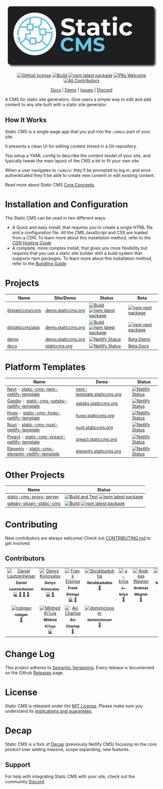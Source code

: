 <div align="center">
  <img src="static-cms-logo.png" width="500px" />

[![GitHub license](https://img.shields.io/badge/license-MIT-blue.svg)](https://github.com/StaticJsCMS/static-cms/blob/main/LICENSE)
[![Build](https://github.com/StaticJsCMS/static-cms/actions/workflows/build.yml/badge.svg)](https://github.com/StaticJsCMS/static-cms/actions/workflows/build.yml)
[![npm latest package](https://img.shields.io/npm/v/@staticcms/core/latest.svg)](https://www.npmjs.com/package/@staticcms/core)
[![PRs Welcome](https://img.shields.io/badge/PRs-welcome-brightgreen.svg)](https://github.com/StaticJsCMS/static-cms/blob/main/CONTRIBUTING.md)
[![All Contributors](https://img.shields.io/github/all-contributors/StaticJsCMS/static-cms?color=ee8449&style=flat-square)](#contributors)
<div align="center">

[Docs](https://staticcms.org/)
| [Demo](https://demo.staticcms.org/)
| [Issues](https://github.com/StaticJsCMS/static-cms/issues)
| [Discord](https://discord.gg/ZWJM9pBMjj)

</div>
</div>

A CMS for static site generators. Give users a simple way to edit and add content to any site built with a static site generator.

## How It Works

Static CMS is a single-page app that you pull into the `/admin` part of your site.

It presents a clean UI for editing content stored in a Git repository.

You setup a YAML config to describe the content model of your site, and typically tweak the main layout of the CMS a bit to fit your own site.

When a user navigates to `/admin/` they'll be prompted to log in, and once authenticated they'll be able to create new content or edit existing content.

Read more about Static CMS [Core Concepts](https://staticcms.org/docs/intro/).

# Installation and Configuration

The Static CMS can be used in two different ways.

- A Quick and easy install, that requires you to create a single HTML file and a configuration file. All the CMS JavaScript and CSS are loaded from a CDN.
  To learn more about this installation method, refer to the [CDN Hosting Guide](https://staticcms.org/docs/add-to-your-site-cdn/)
- A complete, more complex install, that gives you more flexibility but requires that you use a static site builder with a build system that supports npm packages.
  To learn more about this installation method, refer to the [Bundling Guide](https://staticcms.org/docs/add-to-your-site-bundling/)

# Projects

|Name|Site/Demo|Status|Beta|
|---|---|---|---|
| [@staticcms/core](https://github.com/StaticJsCMS/static-cms/tree/main/packages/core) | [demo.staticcms.org](https://demo.staticcms.org/) | [![Build](https://github.com/StaticJsCMS/static-cms/actions/workflows/build.yml/badge.svg)](https://github.com/StaticJsCMS/static-cms/actions/workflows/build.yml) [![npm latest package](https://img.shields.io/npm/v/@staticcms/core/latest.svg)](https://www.npmjs.com/package/@staticcms/core) | [![npm next package](https://img.shields.io/npm/v/@staticcms/core/next.svg)](https://www.npmjs.com/package/@staticcms/core/v/next) |
| [@staticcms/app](https://github.com/StaticJsCMS/static-cms/tree/main/packages/app) | [demo.staticcms.org](https://demo.staticcms.org/) | [![Build](https://github.com/StaticJsCMS/static-cms/actions/workflows/build.yml/badge.svg)](https://github.com/StaticJsCMS/static-cms/actions/workflows/build.yml) [![npm latest package](https://img.shields.io/npm/v/@staticcms/app/latest.svg)](https://www.npmjs.com/package/@staticcms/app) | [![npm next package](https://img.shields.io/npm/v/@staticcms/app/next.svg)](https://www.npmjs.com/package/@staticcms/app/v/next) |
| [demo](https://github.com/StaticJsCMS/static-cms/tree/main/packages/demo) | [demo.staticcms.org](https://demo.staticcms.org/) | [![Netlify Status](https://api.netlify.com/api/v1/badges/8c1b73b5-d348-45cd-be2a-7af84be5541f/deploy-status)](https://app.netlify.com/sites/demo-staticjscms/deploys) | [Beta Demo](https://next.demo.staticcms.org/) |
| [docs](https://github.com/StaticJsCMS/static-cms/tree/main/packages/docs) | [staticcms.org](https://www.staticcms.org/) | [![Netlify Status](https://api.netlify.com/api/v1/badges/91f6eeb2-f1ed-4e4e-bdd1-f5c6bd01ccd5/deploy-status)](https://app.netlify.com/sites/staticjscms/deploys) | [Beta Docs](https://next.staticcms.org/) |

# Platform Templates

|Name|Demo|Status|
|---|---|---|
| [Next](https://nextjs.org/) - [static-cms-next-netlify-template](https://github.com/StaticJsCMS/static-cms-next-netlify-template) | [next-template.staticcms.org](https://next-template.staticcms.org/) | [![Netlify Status](https://api.netlify.com/api/v1/badges/d1b5d377-b5b3-4a4d-8034-21ba585cd444/deploy-status)](https://app.netlify.com/sites/static-cms-next/deploys) |
| [Gatsby](https://www.gatsbyjs.com/) - [static-cms-gatsby-netlify-template](https://github.com/StaticJsCMS/static-cms-gatsby-netlify-template) | [gatsby.staticcms.org](https://gatsby.staticcms.org/) | [![Netlify Status](https://api.netlify.com/api/v1/badges/6a9191dd-0f22-4942-8845-cb855e9efcd8/deploy-status)](https://app.netlify.com/sites/static-cms-gatsby/deploys) |
| [Hugo](https://gohugo.io/) - [static-cms-hugo-netlify-template](https://github.com/StaticJsCMS/static-cms-hugo-netlify-template) | [hugo.staticcms.org](https://hugo.staticcms.org/) | [![Netlify Status](https://api.netlify.com/api/v1/badges/66a114d7-c5a8-4f03-ae35-a35f88fb1d90/deploy-status)](https://app.netlify.com/sites/static-cms-hugo/deploys) |
| [Nuxt](https://nuxtjs.org/) - [static-cms-nuxt-netlify-template](https://github.com/StaticJsCMS/static-cms-nuxt-netlify-template) | [nuxt.staticcms.org](https://nuxt.staticcms.org/) | [![Netlify Status](https://api.netlify.com/api/v1/badges/eea4314f-e9ae-4414-8ed5-e14d69e50971/deploy-status)](https://app.netlify.com/sites/static-cms-nuxt/deploys) |
| [Preact](https://preactjs.com/) - [static-cms-preact-netlify-template](https://github.com/StaticJsCMS/static-cms-preact-netlify-template) | [preact.staticcms.org](https://preact.staticcms.org/) | [![Netlify Status](https://api.netlify.com/api/v1/badges/0cf054ad-1be4-4d93-8a3a-0841475e6032/deploy-status)](https://app.netlify.com/sites/static-cms-preact/deploys) |
| [Eleventy](https://www.11ty.dev/) - [static-cms-eleventy-netlify-template](https://github.com/StaticJsCMS/static-cms-eleventy-netlify-template) | [eleventy.staticcms.org](https://eleventy.staticcms.org/) | [![Netlify Status](https://api.netlify.com/api/v1/badges/1880280d-def5-4773-9db3-d0315a986d45/deploy-status)](https://app.netlify.com/sites/static-cms-eleventy/deploys) |

# Other Projects

|Name|Status|
|---|---|
| [static-cms-proxy-server](https://github.com/StaticJsCMS/static-cms-proxy-server) | [![Build and Test](https://github.com/StaticJsCMS/static-cms-proxy-server/actions/workflows/build-and-test.yml/badge.svg)](https://github.com/StaticJsCMS/static-cms-proxy-server/actions/workflows/build-and-test.yml) [![npm latest package](https://img.shields.io/npm/v/@staticcms/proxy-server/latest.svg)](https://www.npmjs.com/package/@staticcms/proxy-server) |
| [gatsby-plugin-static-cms](https://github.com/StaticJsCMS/gatsby-plugin-static-cms) | [![Build](https://github.com/StaticJsCMS/gatsby-plugin-static-cms/actions/workflows/build.yml/badge.svg)](https://github.com/StaticJsCMS/gatsby-plugin-static-cms/actions/workflows/build.yml) [![npm latest package](https://img.shields.io/npm/v/gatsby-plugin-static-cms/latest.svg)](https://www.npmjs.com/package/gatsby-plugin-static-cms) |

# Contributing

New contributors are always welcome! Check out [CONTRIBUTING.md](https://github.com/StaticJsCMS/static-cms/blob/main/CONTRIBUTING.md) to get involved.

## Contributors

<!-- ALL-CONTRIBUTORS-LIST:START - Do not remove or modify this section -->
<!-- prettier-ignore-start -->
<!-- markdownlint-disable -->
<table>
  <tbody>
    <tr>
      <td align="center" valign="top" width="14.28%"><a href="https://github.com/KaneFreeman"><img src="https://avatars.githubusercontent.com/u/1388138?v=4?s=100" width="100px;" alt="Daniel Lautzenheiser"/><br /><sub><b>Daniel Lautzenheiser</b></sub></a><br /><a href="https://github.com/StaticJsCMS/static-cms/commits?author=KaneFreeman" title="Code">💻</a> <a href="https://github.com/StaticJsCMS/static-cms/commits?author=KaneFreeman" title="Documentation">📖</a> <a href="#design-KaneFreeman" title="Design">🎨</a> <a href="#maintenance-KaneFreeman" title="Maintenance">🚧</a></td>
      <td align="center" valign="top" width="14.28%"><a href="https://github.com/denyskon"><img src="https://avatars.githubusercontent.com/u/47871822?v=4?s=100" width="100px;" alt="Denys Konovalov"/><br /><sub><b>Denys Konovalov</b></sub></a><br /><a href="https://github.com/StaticJsCMS/static-cms/commits?author=denyskon" title="Code">💻</a> <a href="https://github.com/StaticJsCMS/static-cms/commits?author=denyskon" title="Documentation">📖</a></td>
      <td align="center" valign="top" width="14.28%"><a href="https://commanderstorm.github.io/"><img src="https://avatars.githubusercontent.com/u/26258709?v=4?s=100" width="100px;" alt="Frank Elsinga"/><br /><sub><b>Frank Elsinga</b></sub></a><br /><a href="https://github.com/StaticJsCMS/static-cms/commits?author=CommanderStorm" title="Code">💻</a> <a href="https://github.com/StaticJsCMS/static-cms/commits?author=CommanderStorm" title="Documentation">📖</a></td>
      <td align="center" valign="top" width="14.28%"><a href="https://github.com/Skrubbadubba"><img src="https://avatars.githubusercontent.com/u/75796723?v=4?s=100" width="100px;" alt="Skrubbadubba"/><br /><sub><b>Skrubbadubba</b></sub></a><br /><a href="https://github.com/StaticJsCMS/static-cms/commits?author=Skrubbadubba" title="Documentation">📖</a></td>
      <td align="center" valign="top" width="14.28%"><a href="https://github.com/a-kriya"><img src="https://avatars.githubusercontent.com/u/26761352?v=4?s=100" width="100px;" alt="a-kriya"/><br /><sub><b>a-kriya</b></sub></a><br /><a href="https://github.com/StaticJsCMS/static-cms/commits?author=a-kriya" title="Documentation">📖</a></td>
      <td align="center" valign="top" width="14.28%"><a href="https://github.com/whysthatso"><img src="https://avatars.githubusercontent.com/u/1685114?v=4?s=100" width="100px;" alt="Andreas Wagner"/><br /><sub><b>Andreas Wagner</b></sub></a><br /><a href="https://github.com/StaticJsCMS/static-cms/commits?author=whysthatso" title="Documentation">📖</a></td>
      <td align="center" valign="top" width="14.28%"><a href="https://github.com/McFlyPartages"><img src="https://avatars.githubusercontent.com/u/44530252?v=4?s=100" width="100px;" alt="McFlyPartages"/><br /><sub><b>McFlyPartages</b></sub></a><br /><a href="https://github.com/StaticJsCMS/static-cms/commits?author=McFlyPartages" title="Documentation">📖</a></td>
    </tr>
    <tr>
      <td align="center" valign="top" width="14.28%"><a href="https://github.com/robigan"><img src="https://avatars.githubusercontent.com/u/35210888?v=4?s=100" width="100px;" alt="robigan"/><br /><sub><b>robigan</b></sub></a><br /><a href="https://github.com/StaticJsCMS/static-cms/commits?author=robigan" title="Documentation">📖</a></td>
      <td align="center" valign="top" width="14.28%"><a href="http://mildred.fr/"><img src="https://avatars.githubusercontent.com/u/33804?v=4?s=100" width="100px;" alt="Mildred Ki'Lya"/><br /><sub><b>Mildred Ki'Lya</b></sub></a><br /><a href="https://github.com/StaticJsCMS/static-cms/commits?author=mildred" title="Code">💻</a></td>
      <td align="center" valign="top" width="14.28%"><a href="https://github.com/acharlop"><img src="https://avatars.githubusercontent.com/u/8885448?v=4?s=100" width="100px;" alt="Avi Charlop"/><br /><sub><b>Avi Charlop</b></sub></a><br /><a href="https://github.com/StaticJsCMS/static-cms/commits?author=acharlop" title="Documentation">📖</a></td>
      <td align="center" valign="top" width="14.28%"><a href="https://dominiclooser.ch/"><img src="https://avatars.githubusercontent.com/u/2300581?v=4?s=100" width="100px;" alt="dominiclooser"/><br /><sub><b>dominiclooser</b></sub></a><br /><a href="https://github.com/StaticJsCMS/static-cms/commits?author=dominiclooser" title="Documentation">📖</a></td>
    </tr>
  </tbody>
</table>

<!-- markdownlint-restore -->
<!-- prettier-ignore-end -->

<!-- ALL-CONTRIBUTORS-LIST:END -->

# Change Log

This project adheres to [Semantic Versioning](http://semver.org/).
Every release is documented on the Github [Releases](https://github.com/StaticJsCMS/static-cms/releases) page.

# License

Static CMS is released under the [MIT License](LICENSE).
Please make sure you understand its [implications and guarantees](https://writing.kemitchell.com/2016/09/21/MIT-License-Line-by-Line.html).

# Decap

Static CMS is a fork of [Decap](https://github.com/decaporg/decap-cms) (previously Netlify CMS) focusing on the core product over adding massive, scope expanding, new features.

## Support

For help with integrating Static CMS with your site, check out the community [Discord](https://discord.com/invite/ZWJM9pBMjj).
